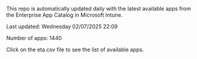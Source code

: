 This repo is automatically updated daily with the latest available apps from the Enterprise App Catalog in Microsoft Intune.

Last updated: Wednesday 02/07/2025 22:09

Number of apps: 1440

Click on the eta.csv file to see the list of available apps.
